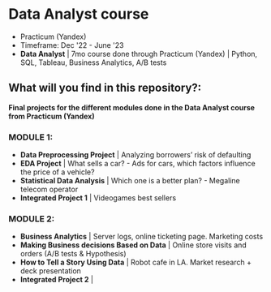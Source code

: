 # Data Analyst course 

  * Practicum (Yandex) 
  * Timeframe: Dec '22 - June '23 
  * **Data Analyst** |  7mo course done through Practicum (Yandex) | Python, SQL, Tableau, Business Analytics, A/B tests


## What will you find in this repository?:

**Final projects for the different modules done in the Data Analyst course from Practicum (Yandex)**

### MODULE 1: 
* **Data Preprocessing Project** | Analyzing borrowers’ risk of defaulting
* **EDA Project** | What sells a car? - Ads for cars, which factors influence the price of a vehicle?
* **Statistical Data Analysis** | Which one is a better plan? - Megaline telecom operator
* **Integrated Project 1** | Videogames best sellers 

### MODULE 2:
* **Business Analytics** | Server logs, online ticketing page. Marketing costs
* **Making Business decisions Based on Data** | Online store visits and orders (A/B tests & Hypothesis)
* **How to Tell a Story Using Data** | Robot cafe in LA. Market research + deck presentation
* **Integrated Project 2** | 
